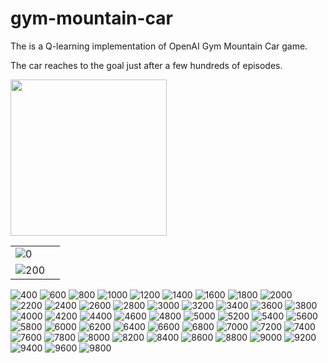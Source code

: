 # gym-mountain-car
The is a Q-learning implementation of OpenAI Gym Mountain Car game.

The car reaches to the goal just after a few hundreds of episodes.

<img src="https://user-images.githubusercontent.com/20484865/139605337-0a1c6287-f156-4fa0-89c1-8aed90142007.gif" width="250" height="250"/>

|  |  |
| --- | --- |
| ![0](https://user-images.githubusercontent.com/20484865/139605337-0a1c6287-f156-4fa0-89c1-8aed90142007.gif) |
| ![200](https://user-images.githubusercontent.com/20484865/139605338-d1e26c92-7ae6-4430-b614-446f06eca3f1.gif) |
![400](https://user-images.githubusercontent.com/20484865/139605339-265071a3-78ea-48a1-9bbd-44e2cb4e09aa.gif)
![600](https://user-images.githubusercontent.com/20484865/139605340-050538b0-7174-4607-a4bd-4548d43123e8.gif)
![800](https://user-images.githubusercontent.com/20484865/139605341-975d20d9-d7a6-4881-b254-b986de678e64.gif)
![1000](https://user-images.githubusercontent.com/20484865/139605342-c4fef9d0-a10a-4542-a346-8d68991b4ddd.gif)
![1200](https://user-images.githubusercontent.com/20484865/139605343-0875b2bc-d8b3-4843-bd43-7836afcead14.gif)
![1400](https://user-images.githubusercontent.com/20484865/139605345-d760b90c-7761-4fd0-b434-15ab7e2f89da.gif)
![1600](https://user-images.githubusercontent.com/20484865/139605346-6765f775-9810-4875-9266-326d1769085b.gif)
![1800](https://user-images.githubusercontent.com/20484865/139605347-d237cff5-193a-460f-b440-4417d1ab518d.gif)
![2000](https://user-images.githubusercontent.com/20484865/139605348-cba9f297-b659-4578-a08f-286f46ac153d.gif)
![2200](https://user-images.githubusercontent.com/20484865/139605349-cea55c22-e94b-4d5e-b71f-2f82c7665031.gif)
![2400](https://user-images.githubusercontent.com/20484865/139605351-77e8f7cf-a743-4f0f-ab54-af7259569945.gif)
![2600](https://user-images.githubusercontent.com/20484865/139605352-b6dcd72c-9c1d-4314-a72e-4a6cd5f26e4e.gif)
![2800](https://user-images.githubusercontent.com/20484865/139605353-1a41415d-e229-4ea4-a036-af38e293809d.gif)
![3000](https://user-images.githubusercontent.com/20484865/139605356-67bbd3c0-2a9e-469f-9e60-7eee50756a54.gif)
![3200](https://user-images.githubusercontent.com/20484865/139605357-d290baaa-c8fb-4023-b19e-e0b4ea37df37.gif)
![3400](https://user-images.githubusercontent.com/20484865/139605358-f5760d57-0bcd-48d1-862e-805bb3d0509d.gif)
![3600](https://user-images.githubusercontent.com/20484865/139605359-745b0261-9f7b-4aeb-bc96-b00a59bf62c5.gif)
![3800](https://user-images.githubusercontent.com/20484865/139605360-197074ae-b1cc-432a-9340-fef15d7600d7.gif)
![4000](https://user-images.githubusercontent.com/20484865/139605362-1861a29e-923e-4221-a078-fc48098f8e98.gif)
![4200](https://user-images.githubusercontent.com/20484865/139605363-9a5c2852-0324-4d68-9407-16ce9cfb0d14.gif)
![4400](https://user-images.githubusercontent.com/20484865/139605364-07534e89-2a3a-4e63-bfe4-8d637cc7cf6b.gif)
![4600](https://user-images.githubusercontent.com/20484865/139605365-bb87cd07-0c06-437e-8449-6170e95be381.gif)
![4800](https://user-images.githubusercontent.com/20484865/139605366-07651313-06ff-4b85-97d4-24bfc296f695.gif)
![5000](https://user-images.githubusercontent.com/20484865/139605367-9159d9dc-bd95-4618-9211-dacfe214e7ba.gif)
![5200](https://user-images.githubusercontent.com/20484865/139605368-9ebffc8c-1e86-4cd2-b136-1993344fd40e.gif)
![5400](https://user-images.githubusercontent.com/20484865/139605370-76abcfd5-d8ed-4d23-9134-4e5aab049f16.gif)
![5600](https://user-images.githubusercontent.com/20484865/139605371-94aaec40-40cd-4a1e-ab68-2e496bc99bb3.gif)
![5800](https://user-images.githubusercontent.com/20484865/139605372-e29f4ed3-f089-4e01-a3e5-a912d7f76a35.gif)
![6000](https://user-images.githubusercontent.com/20484865/139605373-030c9aae-50c8-44c0-bd95-aa591b4eeb22.gif)
![6200](https://user-images.githubusercontent.com/20484865/139605374-af07e7aa-f9c9-462f-a8b2-a16ed16f672b.gif)
![6400](https://user-images.githubusercontent.com/20484865/139605375-46b23c49-137b-4f73-84c7-f8e91a96ddee.gif)
![6600](https://user-images.githubusercontent.com/20484865/139605376-edf3e283-c2d5-4d30-84d6-04d3c4e71b5f.gif)
![6800](https://user-images.githubusercontent.com/20484865/139605377-1e1579d8-0ed2-4e5d-8d68-1c519834689d.gif)
![7000](https://user-images.githubusercontent.com/20484865/139605378-878401ef-82bc-42ea-bbce-9b24e60711d3.gif)
![7200](https://user-images.githubusercontent.com/20484865/139605380-35085a13-dfd7-444b-bcd0-e78002612231.gif)
![7400](https://user-images.githubusercontent.com/20484865/139605381-4d417919-3678-4264-95ac-865a6f822422.gif)
![7600](https://user-images.githubusercontent.com/20484865/139605382-a5d72eca-5061-494c-a691-82a59903e3b5.gif)
![7800](https://user-images.githubusercontent.com/20484865/139605383-86d619aa-71bd-49f4-b75a-7cb833237b51.gif)
![8000](https://user-images.githubusercontent.com/20484865/139605384-ef869441-98f1-419c-840c-019d3d089432.gif)
![8200](https://user-images.githubusercontent.com/20484865/139605385-bdbbb4e8-fe22-47ed-a5cc-9bbdf22d1864.gif)
![8400](https://user-images.githubusercontent.com/20484865/139605386-2c262db4-ec59-4da8-b9b9-5af2648dbd5f.gif)
![8600](https://user-images.githubusercontent.com/20484865/139605387-c91a1d86-5677-423b-a903-a05529ff10cf.gif)
![8800](https://user-images.githubusercontent.com/20484865/139605389-9a67118d-dd24-43cf-93fc-4fc6a64e9160.gif)
![9000](https://user-images.githubusercontent.com/20484865/139605390-55ff133e-b490-4210-bea8-83932600a649.gif)
![9200](https://user-images.githubusercontent.com/20484865/139605391-fdf24507-e0c7-4913-96dd-9ffca4e27da7.gif)
![9400](https://user-images.githubusercontent.com/20484865/139605393-1fcbf0c0-4b80-40e8-a770-1208a2cc7e6d.gif)
![9600](https://user-images.githubusercontent.com/20484865/139605394-16b16586-0890-4b0e-9862-7891b4384a6d.gif)
![9800](https://user-images.githubusercontent.com/20484865/139605395-c63a9f7b-b298-4591-a252-bab415e6af4e.gif)
